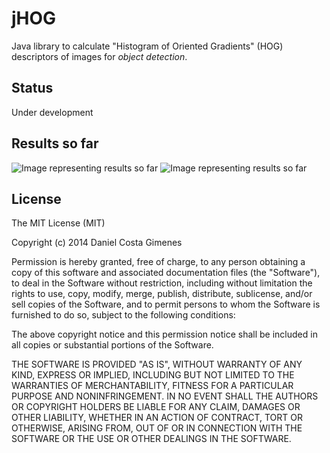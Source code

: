jHOG
====

Java library to calculate "Histogram of Oriented Gradients" (HOG) descriptors of images for *object detection*.

## Status

Under development

## Results so far

![Image representing results so far](https://raw2.github.com/danielgimenes/jHOG/master/doc/so_far5.png)
![Image representing results so far](https://raw2.github.com/danielgimenes/jHOG/master/doc/so_far6.png)


## License

The MIT License (MIT)

Copyright (c) 2014 Daniel Costa Gimenes

Permission is hereby granted, free of charge, to any person obtaining a copy
of this software and associated documentation files (the "Software"), to deal
in the Software without restriction, including without limitation the rights
to use, copy, modify, merge, publish, distribute, sublicense, and/or sell
copies of the Software, and to permit persons to whom the Software is
furnished to do so, subject to the following conditions:

The above copyright notice and this permission notice shall be included in all
copies or substantial portions of the Software.

THE SOFTWARE IS PROVIDED "AS IS", WITHOUT WARRANTY OF ANY KIND, EXPRESS OR
IMPLIED, INCLUDING BUT NOT LIMITED TO THE WARRANTIES OF MERCHANTABILITY,
FITNESS FOR A PARTICULAR PURPOSE AND NONINFRINGEMENT. IN NO EVENT SHALL THE
AUTHORS OR COPYRIGHT HOLDERS BE LIABLE FOR ANY CLAIM, DAMAGES OR OTHER
LIABILITY, WHETHER IN AN ACTION OF CONTRACT, TORT OR OTHERWISE, ARISING FROM,
OUT OF OR IN CONNECTION WITH THE SOFTWARE OR THE USE OR OTHER DEALINGS IN THE
SOFTWARE.
